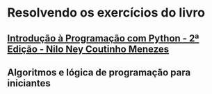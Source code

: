# Resolvendo os exercícios do livro

## [Introdução à Programação com Python - 2ª Edição - Nilo Ney Coutinho Menezes](https://novatec.com.br/livros/introducao-python-2ed/)


## Algoritmos e lógica de programação para iniciantes

